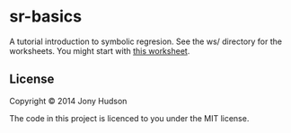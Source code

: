 # sr-basics

A tutorial introduction to symbolic regresion. See the ws/ directory for the worksheets. You might start with [this worksheet](http://viewer.gorilla-repl.org/view.html?source=github&user=JonyEpsilon&repo=sr-basics&path=ws/introduction.clj).

## License

Copyright © 2014 Jony Hudson

The code in this project is licenced to you under the MIT license.
